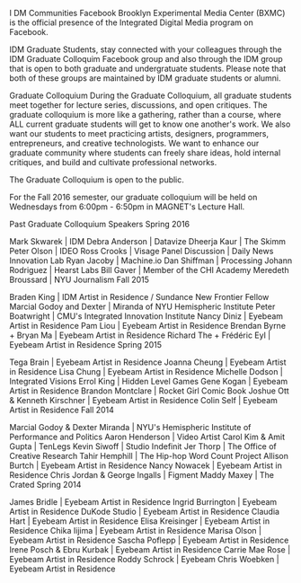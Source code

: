 I
DM Communities
Facebook
Brooklyn Experimental Media Center (BXMC) is the official presence of the Integrated Digital Media program on Facebook.

IDM Graduate Students, stay connected with your colleagues through the IDM Graduate Colloquim Facebook group and also through the IDM group that is open to both graduate and undergratuate students. Please note that both of these groups are maintained by IDM graduate students or alumni.

Graduate Colloquium
During the Graduate Colloquium, all graduate students meet together for lecture series, discussions, and open critiques. The graduate colloquium is more like a gathering, rather than a course, where ALL current graduate students will get to know one another's work. We also want our students to meet practicing artists, designers, programmers, entrepreneurs, and creative technologists. We want to enhance our graduate community where students can freely share ideas, hold internal critiques, and build and cultivate professional networks.

The Graduate Colloquium is open to the public.

For the Fall 2016 semester, our graduate colloquium will be held on Wednesdays from 6:00pm - 6:50pm in MAGNET's Lecture Hall.

Past Graduate Colloquium Speakers
Spring 2016

Mark Skwarek | IDM
Debra Anderson | Datavize
Dheerja Kaur | The Skimm
Peter Olson | IDEO
Ross Crooks | Visage
Panel Discussion | Daily News Innovation Lab
Ryan Jacoby | Machine.io
Dan Shiffman | Processing
Johann Rodriguez | Hearst Labs
Bill Gaver | Member of the CHI Academy
Meredeth Broussard | NYU Journalism
Fall 2015

Braden King | IDM Artist in Residence / Sundance New Frontier Fellow
Marcial Godoy and Dexter | Miranda of NYU Hemispheric Institute
Peter Boatwright | CMU's Integrated Innovation Institute
Nancy Diniz | Eyebeam Artist in Residence
Pam Liou | Eyebeam Artist in Residence
Brendan Byrne + Bryan Ma | Eyebeam Artist in Residence
Richard The + Frédéric Eyl | Eyebeam Artist in Residence
Spring 2015

Tega Brain | Eyebeam Artist in Residence
Joanna Cheung | Eyebeam Artist in Residence
Lisa Chung | Eyebeam Artist in Residence
Michelle Dodson | Integrated Visions
Errol King | Hidden Level Games
Gene Kogan | Eyebeam Artist in Residence
Brandon Montclare | Rocket Girl Comic Book
Joshue Ott & Kenneth Kirschner | Eyebeam Artist in Residence
Colin Self | Eyebeam Artist in Residence
Fall 2014

Marcial Godoy & Dexter Miranda | NYU's Hemispheric Institute of Performance and Politics
Aaron Henderson | Video Artist
Carol Kim & Amit Gupta | TenLegs
Kevin Siwoff | Studio Indefinit
Jer Thorp | The Office of Creative Research
Tahir Hemphill | The Hip-hop Word Count Project
Allison Burtch | Eyebeam Artist in Residence
Nancy Nowacek | Eyebeam Artist in Residence
Chris Jordan & George Ingalls | Figment
Maddy Maxey | The Crated
Spring 2014

James Bridle | Eyebeam Artist in Residence
Ingrid Burrington | Eyebeam Artist in Residence
DuKode Studio | Eyebeam Artist in Residence
Claudia Hart | Eyebeam Artist in Residence
Elisa Kreisinger | Eyebeam Artist in Residence
Chika Iijima | Eyebeam Artist in Residence
Marisa Olson | Eyebeam Artist in Residence
Sascha Poflepp | Eyebeam Artist in Residence
Irene Posch & Ebru Kurbak | Eyebeam Artist in Residence
Carrie Mae Rose | Eyebeam Artist in Residence
Roddy Schrock | Eyebeam
Chris Woebken | Eyebeam Artist in Residence
